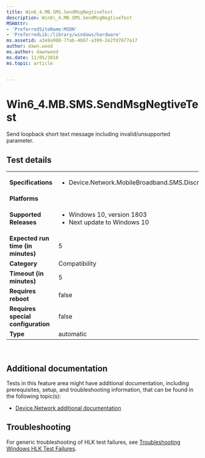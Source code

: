 ```yaml
---
title: Win6_4.MB.SMS.SendMsgNegtiveTest
description: Win6\_4.MB.SMS.SendMsgNegtiveTest
MSHAttr:
- 'PreferredSiteName:MSDN'
- 'PreferredLib:/library/windows/hardware'
ms.assetid: a3e8a908-7fab-4b67-a399-2e2fd7677a17
author: dawn.wood
ms.author: dawnwood
ms.date: 11/05/2018
ms.topic: article


---
```


# Win6_4.MB.SMS.SendMsgNegtiveTest


Send loopback short text message including invalid/unsupported parameter.

## Test details
|||
|---|---|
| **Specifications**  | <ul><li>Device.Network.MobileBroadband.SMS.Discretional</li></ul> |  
| **Platforms**   | <ul></ul> |
| **Supported Releases** | <ul><li>Windows 10, version 1803</li><li>Next update to Windows 10</li></ul> |
|**Expected run time (in minutes)**| 5 |
|**Category**| Compatibility |
|**Timeout (in minutes)**| 5 |
|**Requires reboot**| false |
|**Requires special configuration**| false |
|**Type**| automatic |

 

## <span id="Additional_documentation"></span><span id="additional_documentation"></span><span id="ADDITIONAL_DOCUMENTATION"></span>Additional documentation


Tests in this feature area might have additional documentation, including prerequisites, setup, and troubleshooting information, that can be found in the following topic(s):

-   [Device.Network additional documentation](device-network-additional-documentation.md)

## <span id="Troubleshooting"></span><span id="troubleshooting"></span><span id="TROUBLESHOOTING"></span>Troubleshooting


For generic troubleshooting of HLK test failures, see [Troubleshooting Windows HLK Test Failures](..\user\troubleshooting-windows-hlk-test-failures.md).

 

 






